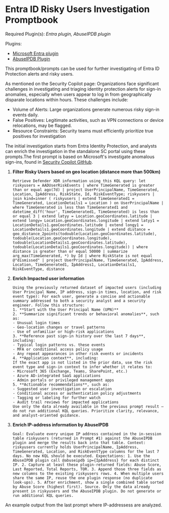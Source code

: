 # Entra ID Risky Users Investigation Promptbook

Required Plugin(s): *Entra plugin, AbuseIPDB plugin*

Plugins:
- [Microsoft Entra plugin](https://learn.microsoft.com/en-us/entra/fundamentals/copilot-security-entra?bc=%2Fsecurity-copilot%2Fbreadcrumb%2Ftoc.json&toc=%2Fsecurity-copilot%2Ftoc.json)
- [AbuseIPDB Plugin](https://learn.microsoft.com/en-us/copilot/security/plugin-abuseipdb)


This promptbook/prompts can be used for further investigating of Entra ID Protection alerts and risky users. 

As mentioned on the Security Copilot page: Organizations face significant challenges in investigating and triaging identity protection alerts for sign-in anomalies, especially when users appear to log in from geographically disparate locations within hours. These challenges include:
- Volume of Alerts: Large organizations generate numerous risky sign-in events daily.
- False Positives: Legitimate activities, such as VPN connections or device relocations, may be flagged.
- Resource Constraints: Security teams must efficiently prioritize true positives for investigation

The initial investigation starts from Entra Identity Protection, and analysts can enrich the investigation in the standalone SC portal using these prompts.The first prompt is based on Microsoft's investigate anomalous sign-ins, found in [Security Copilot GitHub](https://github.com/Azure/Security-Copilot/blob/main/Promptbook%20samples/Anomalous%20Sign-Ins%20detection.md). 

1. **Filter Risky Users based on geo location (distance more than 500km)**
    ```
    Retrieve Defender XDR information using this KQL query: let riskyusers = AADUserRiskEvents | where TimeGenerated is greater than or equal ago(7d) | project UserPrincipalName, TimeGenerated, Location, IpAddress, RiskState, Id, RiskEventType; riskyusers | join kind=inner ( riskyusers | extend TimeGenerated1 = TimeGenerated, LocationDetails1 = Location ) on UserPrincipalName | where TimeGenerated is less than TimeGenerated1 and datetime_diff('hour', TimeGenerated1, TimeGenerated) is less than or equal 3 | extend latyy = Location.geoCoordinates.latitude | extend longy= Location.geoCoordinates.longitude | extend latyy1 = LocationDetails1.geoCoordinates.latitude | extend longy1 = LocationDetails1.geoCoordinates.longitude | extend distance = geo_distance_2points(todouble(Location.geoCoordinates.latitude), todouble(Location.geoCoordinates.longitude), todouble(LocationDetails1.geoCoordinates.latitude), todouble(LocationDetails1.geoCoordinates.longitude)) | where distance is greater than or equal 50000 | summarize arg_max(TimeGenerated, *) by Id | where RiskState is not equal @"dismissed" | project UserPrincipalName, TimeGenerated, IpAddress, Location, TimeGenerated1, IpAddress1, LocationDetails1, RiskEventType, distance
    ```

2. **Enrich Impacted user information**
    ```
    Using the previously returned dataset of impacted users (including User Principal Name, IP address, sign-in times, location, and risk event type): For each user, generate a concise and actionable summary addressed to both a security analyst and a security engineer. Follow this structure:
    1. **Start with the User Principal Name (UPN)**
    2. **Summarize significant trends or behavioral anomalies**, such as:
    - Unusual login times
    - Geo-location changes or travel patterns
    - Use of unfamiliar or high-risk applications
    3. **Reference past sign-in history over the last 7 days**, including:
    - Typical login patterns vs. these events
    - MFA or conditional access policy usage
    - Any repeat appearances in other risk events or incidents
    4. **Application context**, including:
    If the exact app is not listed in the prior data, use the risk event type and sign-in context to infer whether it relates to:
    - Microsoft 365 (Exchange, Teams, SharePoint, etc.)
    - Azure AD-integrated SaaS applications
    - Admin portals or privileged management apps
    5. **Actionable recommendations**, such as:
    - Suggested user investigation or escalation
    - Conditional access or authentication policy adjustments
    - Tagging or labeling for further watch
    - Audit trail reviews for impacted applications
    Use only the data already available in the previous prompt result — do not run additional KQL queries. Prioritize clarity, relevance, and analyst-oriented guidance.
    ```

3. **Enrich IP-address information by AbuseIPDB**
    ```
    Goal: Evaluate every unique IP address contained in the in-session table riskyusers (returned in Prompt #1) against the AbuseIPDB plugin and merge the results back into that table. Context: riskyusers currently holds UserPrincipalName, IpAddress, TimeGenerated, Location, and RiskEventType columns for the last 7 days. No new KQL should be executed. Expectations: 1. Use the AbuseIPDB plugin call @abuseipdb ip={IpAddress} for each distinct IP. 2. Capture at least these plugin-returned fields: Abuse Score, Last Reported, Total Reports, TOR. 3. Append those three fields as new columns to the existing riskyusers rows. 4. When multiple users share the same IP, reuse the one plugin response (no duplicate look-ups). 5. After enrichment, show a single combined table sorted by Abuse Score (highest first). Source. Only the data already present in riskyusers and the AbuseIPDB plugin. Do not generate or run additional KQL queries.
   ```

An example output from the last prompt where IP-addressess are analyzed.

  
